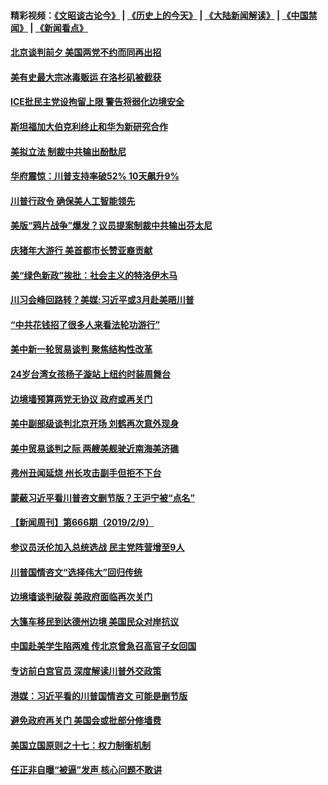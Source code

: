 #### 精彩视频：[《文昭谈古论今》](http://45.76.195.252/wenzhao) | [《历史上的今天》](http://45.76.195.252/today-in-history) | [《大陆新闻解读》](http://45.76.195.252/ntdtv-comedy) | [《中国禁闻》](http://45.76.195.252/ntdtv-news) | [《新闻看点》](http://45.76.195.252/news-insight) 

 #### [北京谈判前夕 美国两党不约而同再出招](../pages/prog203/a102509524.md?t=02121831?t=02121531?t=02121234) 

#### [美有史最大宗冰毒贩运 在洛杉矶被截获](../pages/prog203/a102509803.md?t=02121831?t=02121531?t=02121234) 

#### [ICE批民主党设拘留上限 警告将弱化边境安全](../pages/prog203/a102509807.md?t=02121831?t=02121531?t=02121234) 

#### [斯坦福加大伯克利终止和华为新研究合作](../pages/prog203/a102509768.md?t=02121831?t=02121531?t=02121234) 

#### [美拟立法 制裁中共输出酚酞尼](../pages/prog203/a102509629.md?t=02121831?t=02121531?t=02121234) 

#### [华府震惊：川普支持率破52% 10天飙升9%](../pages/prog203/a102509581.md?t=02121831?t=02121531?t=02121234) 

#### [川普行政令 确保美人工智能领先](../pages/prog203/a102509621.md?t=02121831?t=02121531?t=02121234) 

#### [美版“鸦片战争”爆发？议员提案制裁中共输出芬太尼](../pages/prog203/a102509505.md?t=02121831?t=02121531?t=02121234) 

#### [庆猪年大游行 美首都市长赞亚裔贡献](../pages/prog203/a102509478.md?t=02121831?t=02121531?t=02121234) 

#### [美“绿色新政”挨批：社会主义的特洛伊木马](../pages/prog203/a102509467.md?t=02121831?t=02121531?t=02121234) 

#### [川习会峰回路转？美媒:习近平或3月赴美晤川普](../pages/prog203/a102509404.md?t=02121831?t=02121531?t=02121234) 

#### [“中共花钱招了很多人来看法轮功游行”](../pages/prog203/a102509403.md?t=02121831?t=02121531?t=02121234) 

#### [美中新一轮贸易谈判 聚焦结构性改革](../pages/prog203/a102509387.md?t=02121831?t=02121531?t=02121234) 

#### [24岁台湾女孩杨子漩站上纽约时装周舞台](../pages/prog203/a102509379.md?t=02121831?t=02121531?t=02121234) 

#### [边境墙预算两党无协议 政府或再关门](../pages/prog203/a102509369.md?t=02121831?t=02121531?t=02121234) 

#### [美中副部级谈判北京开场 刘鹤再次意外现身](../pages/prog203/a102509345.md?t=02121831?t=02121531?t=02121234) 

#### [美中贸易谈判之际 两艘美舰驶近南海美济礁](../pages/prog203/a102509207.md?t=02121831?t=02121531?t=02121234) 

#### [弗州丑闻延烧 州长攻击副手但拒不下台](../pages/prog203/a102509184.md?t=02121831?t=02121531?t=02121234) 

#### [蒙蔽习近平看川普咨文删节版？王沪宁被“点名”](../pages/prog203/a102509044.md?t=02121831?t=02121531?t=02121234) 

#### [【新闻周刊】第666期（2019/2/9）](../pages/prog203/a102508925.md?t=02121831?t=02121531?t=02121234) 

#### [参议员沃伦加入总统选战 民主党阵营增至9人](../pages/prog203/a102508944.md?t=02121831?t=02121531?t=02121234) 

#### [川普国情咨文“选择伟大”回归传统](../pages/prog203/a102508872.md?t=02121831?t=02121531?t=02121234) 

#### [边境墙谈判破裂 美政府面临再次关门](../pages/prog203/a102508879.md?t=02121831?t=02121531?t=02121234) 

#### [大篷车移民到达德州边境 美国民众对岸抗议](../pages/prog203/a102508719.md?t=02121831?t=02121531?t=02121234) 

#### [中国赴美学生陷两难 传北京曾急召高官子女回国](../pages/prog203/a102508606.md?t=02121831?t=02121531?t=02121234) 

#### [专访前白宫官员 深度解读川普外交政策](../pages/prog203/a102508562.md?t=02121831?t=02121531?t=02121234) 

#### [港媒：习近平看的川普国情咨文 可能是删节版](../pages/prog203/a102508439.md?t=02121831?t=02121531?t=02121234) 

#### [避免政府再关门 美国会或批部分修墙费](../pages/prog203/a102508354.md?t=02121831?t=02121531?t=02121234) 

#### [美国立国原则之十七：权力制衡机制](../pages/prog203/a102508088.md?t=02121831?t=02121531?t=02121234) 

#### [任正非自曝“被逼”发声  核心问题不敢讲](../pages/prog203/a102507948.md?t=02121831?t=02121531?t=02121234) 


